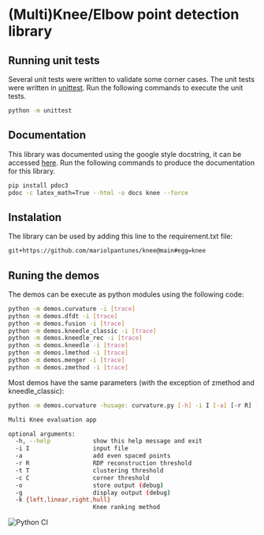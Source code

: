 # (Multi)Knee/Elbow point detection library

## Running unit tests

Several unit tests were written to validate some corner cases.
The unit tests were written in [unittest](https://docs.python.org/3/library/unittest.html).
Run the following commands to execute the unit tests.

```bash
python -m unittest
```

## Documentation

This library was documented using the google style docstring, it can be accessed [here](https://mariolpantunes.github.io/knee/).
Run the following commands to produce the documentation for this library.

```bash
pip install pdoc3
pdoc -c latex_math=True --html -o docs knee --force
```

## Instalation

The library can be used by adding this line to the requirement.txt file:
```txt
git+https://github.com/mariolpantunes/knee@main#egg=knee
```

## Runing the demos

The demos can be execute as python modules using the following code:

```bash
python -m demos.curvature -i [trace]
python -m demos.dfdt -i [trace]
python -m demos.fusion -i [trace]
python -m demos.kneedle_classic -i [trace]
python -m demos.kneedle_rec -i [trace]
python -m demos.kneedle -i [trace]
python -m demos.lmethod -i [trace]
python -m demos.menger -i [trace]
python -m demos.zmethod -i [trace]
```
Most demos have the same parameters (with the exception of zmethod and kneedle_classic):

```bash
python -m demos.curvature -husage: curvature.py [-h] -i I [-a] [-r R] [-t T] [-c C] [-o] [-g] [-k {left,linear,right,hull}]

Multi Knee evaluation app

optional arguments:
  -h, --help            show this help message and exit
  -i I                  input file
  -a                    add even spaced points
  -r R                  RDP reconstruction threshold
  -t T                  clustering threshold
  -c C                  corner threshold
  -o                    store output (debug)
  -g                    display output (debug)
  -k {left,linear,right,hull}
                        Knee ranking method
```

![Python CI](https://github.com/mariolpantunes/knee/workflows/Python%20CI/badge.svg)